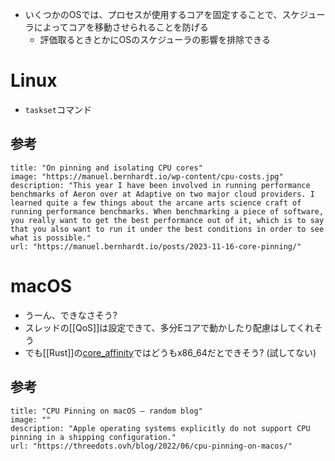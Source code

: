 - いくつかのOSでは、プロセスが使用するコアを固定することで、スケジューラによってコアを移動させられることを防げる
	- 評価取るときとかにOSのスケジューラの影響を排除できる

# Linux
- `taskset`コマンド
## 参考
```embed
title: "On pinning and isolating CPU cores"
image: "https://manuel.bernhardt.io/wp-content/cpu-costs.jpg"
description: "This year I have been involved in running performance benchmarks of Aeron over at Adaptive on two major cloud providers. I learned quite a few things about the arcane arts science craft of running performance benchmarks. When benchmarking a piece of software, you really want to get the best performance out of it, which is to say that you also want to run it under the best conditions in order to see what is possible."
url: "https://manuel.bernhardt.io/posts/2023-11-16-core-pinning/"
```

# macOS
- うーん、できなさそう?
- スレッドの[[QoS]]は設定できて、多分Eコアで動かしたり配慮はしてくれそう
- でも[[Rust]]の[core_affinity](https://github.com/Elzair/core_affinity_rs)ではどうもx86_64だとできそう? (試してない)

## 参考
```embed
title: "CPU Pinning on macOS – random blog"
image: ""
description: "Apple operating systems explicitly do not support CPU pinning in a shipping configuration."
url: "https://threedots.ovh/blog/2022/06/cpu-pinning-on-macos/"
```
